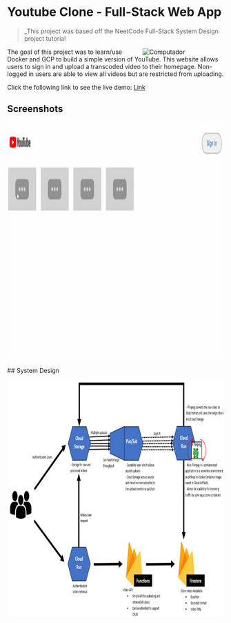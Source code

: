 # Youtube Clone - Full-Stack Web App
> _This project was based off the NeetCode Full-Stack System Design project tutorial

<p align="justify">
<img src="https://th.bing.com/th/id/R.4621c2959554905f8661d29a64811cc4?rik=WXyDF6zAP%2fgAfg&riu=http%3a%2f%2f1000logos.net%2fwp-content%2fuploads%2f2017%2f05%2fOld-YouTube-logo.jpg&ehk=dWyFrsk3Dn0i869AXC%2bHqQZJE%2fKO6ZL%2fDvESWfLuH9U%3d&risl=&pid=ImgRaw&r=0?raw=true" width="190px" height=auto align="right" alt="Computador"/>

The goal of this project was to learn/use Docker and GCP to build a simple version of YouTube. This website allows users to sign in and upload a transcoded video to their homepage. Non-logged in users are able to view all videos but are restricted from uploading.

Click the following link to see the live demo:
<a href="https://yt-web-client-ydjl4yvceq-uc.a.run.app/">Link</a>
</p>

## Screenshots
<p>
<img src="https://github.com/ashwin-madhavan/youtube-clone/blob/main/screenshots/HomeScreen.png?raw=true" height="550px"/>
</p>
## System Design
<p>
<img src="https://github.com/ashwin-madhavan/youtube-clone/blob/main/screenshots/Youtube_Clone_System_Design_Diagram.png?raw=true" height="550px"/>
</p>

